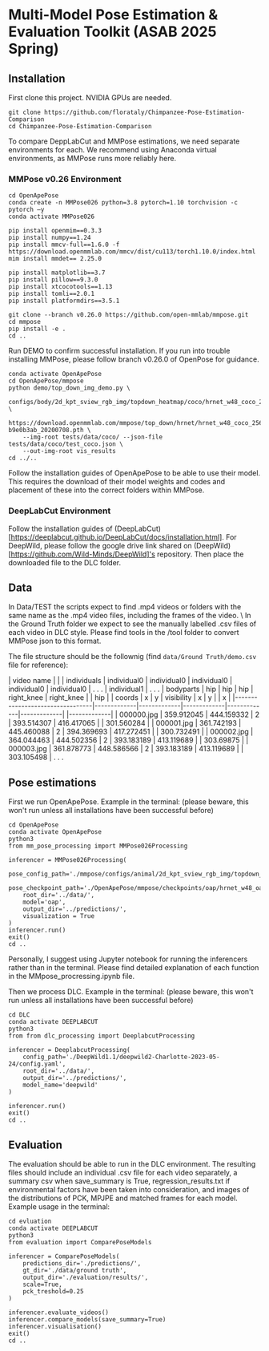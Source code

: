 # Multi-Model Pose Estimation & Evaluation Toolkit (ASAB 2025 Spring)

## Installation

First clone this project. NVIDIA GPUs are needed.
```
git clone https://github.com/florataly/Chimpanzee-Pose-Estimation-Comparison
cd Chimpanzee-Pose-Estimation-Comparison
```

To compare DeppLabCut and MMPose estimations, we need separate environments for each. We recommend using Anaconda virtual environments, as MMPose runs more reliably here.

### MMPose v0.26 Environment

```
cd OpenApePose
conda create -n MMPose026 python=3.8 pytorch=1.10 torchvision -c pytorch –y
conda activate MMPose026

pip install openmim==0.3.3
pip install numpy==1.24
pip install mmcv-full==1.6.0 -f https://download.openmmlab.com/mmcv/dist/cu113/torch1.10.0/index.html
mim install mmdet== 2.25.0

pip install matplotlib==3.7
pip install pillow==9.3.0
pip install xtcocotools==1.13
pip install tomli==2.0.1
pip install platformdirs==3.5.1

git clone --branch v0.26.0 https://github.com/open-mmlab/mmpose.git 
cd mmpose
pip install -e .
cd ..
```

Run DEMO to confirm successful installation. If you run into trouble installing MMPose, please follow branch v0.26.0 of OpenPose for guidance.
```
conda activate OpenApePose
cd OpenApePose/mmpose
python demo/top_down_img_demo.py \ 
    configs/body/2d_kpt_sview_rgb_img/topdown_heatmap/coco/hrnet_w48_coco_256x192.py \ 
    https://download.openmmlab.com/mmpose/top_down/hrnet/hrnet_w48_coco_256x192-b9e0b3ab_20200708.pth \ 
    --img-root tests/data/coco/ --json-file tests/data/coco/test_coco.json \ 
    --out-img-root vis_results
cd ../..
```

Follow the installation guides of OpenApePose to be able to use their model. This requires the download of their model weights and codes and placement of these into the correct folders within MMPose.

### DeepLabCut Environment
Follow the installation guides of (DeepLabCut)[https://deeplabcut.github.io/DeepLabCut/docs/installation.html].
For DeepWild, please follow the google drive link shared on (DeepWild)[https://github.com/Wild-Minds/DeepWild]'s repository. Then place the downloaded file to the DLC folder.

## Data
In Data/TEST the scripts expect to find .mp4 videos or folders with the same name as the .mp4 video files, including the frames of the video. \\
In the Ground Truth folder we expect to see the manually labelled .csv files of each video in DLC style. Please find tools in the /tool folder to convert MMPose json to this format.

The file structure should be the follownig (find `data/Ground Truth/demo.csv` file for reference):

| video name                      |             |
| individuals                     | individual0 | individual0 | individual0 | individual0 | individual0 | . . . | individual1 | . . .
| bodyparts                       | hip         | hip         | hip         | right_knee  | right_knee  |       | hip         |
| coords                          | x           | y           | visibility  | x           | y           |       | x           | 
|---------------------------------|-------------|-------------|-------------|-------------|-------------|       |-------------| 
| 000000.jpg                      | 359.912045  | 444.159332  | 2           | 393.514307  | 416.417065  |       | 301.560284  |
| 000001.jpg                      | 361.742193  | 445.460088  | 2           | 394.369693  | 417.272451  |       | 300.732491  |
| 000002.jpg                      | 364.044463  | 444.502356  | 2           | 393.183189  | 413.119689  |       | 303.69875   |
| 000003.jpg                      | 361.878773  | 448.586566  | 2           | 393.183189  | 413.119689  |       | 303.105498  |
 . . . 

 ## Pose estimations

 First we run OpenApePose. Example in the terminal:
 (please beware, this won't run unless all installations have been successful before)
```
cd OpenApePose
conda activate OpenApePose
python3
from mm_pose_processing import MMPose026Processing

inferencer = MMPose026Processing(
    pose_config_path='./mmpose/configs/animal/2d_kpt_sview_rgb_img/topdown_heatmap/macaque/hrnet_w48_oap_256x192_full.py',
    pose_checkpoint_path='./OpenApePose/mmpose/checkpoints/oap/hrnet_w48_oap_256x192_full.pth',
    root_dir='../data/',
    model='oap',
    output_dir='../predictions/',
    visualization = True
)
inferencer.run()
exit()
cd ..
```
Personally, I suggest using Jupyter notebook for running the inferencers rather than in the terminal. Please find detailed explanation of each function in the MMpose_procressing.ipynb file.


Then we process DLC. Example in the terminal:
(please beware, this won't run unless all installations have been successful before)
```
cd DLC
conda activate DEEPLABCUT
python3
from from dlc_processing import DeeplabcutProcessing

inferencer = DeeplabcutProcessing(
    config_path='./DeepWild1.1/deepwild2-Charlotte-2023-05-24/config.yaml',
    root_dir='../data/',
    output_dir='../predictions/',
    model_name='deepwild'
)

inferencer.run()
exit()
cd ..
```

## Evaluation
The evaluation should be able to run in the DLC environment. The resulting files should include an individual .csv file for each video separately, a summary csv when save_summary is True, regression_results.txt if environmental factors have been taken into consideration, and images of the distributions of PCK, MPJPE and matched frames for each model. 
Example usage in the terminal:
```
cd evluation
conda activate DEEPLABCUT
python3
from evaluation import ComparePoseModels

inferencer = ComparePoseModels(
    predictions_dir='./predictions/',
    gt_dir='./data/ground truth',
    output_dir='./evaluation/results/',
    scale=True,
    pck_treshold=0.25
)

inferencer.evaluate_videos()
inferencer.compare_models(save_summary=True)
inferencer.visualisation()
exit()
cd ..
```

